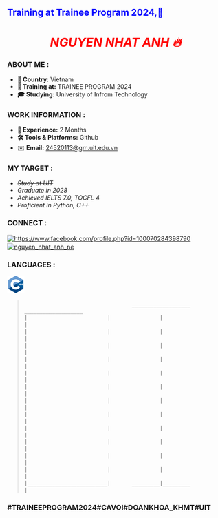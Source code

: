 ## <span style="color: Blue;">**Training at Trainee Program 2024,👋**</span> 
# <h1 align="center"><span style="color: Red;">*NGUYEN NHAT ANH 🔥*</span></h1> 
       
### **ABOUT ME :**

- **🌱 Country**: Vietnam
- **🔭 Training at:** TRAINEE PROGRAM 2024
- **🎓 Studying:** University of Infrom Technology

### **WORK INFORMATION :**
- **📄 Experience:** 2 Months
- **🛠️ Tools & Platforms:** Github
- ✉️ **Email:** 24520113@gm.uit.edu.vn

### **MY TARGET :**
- *~~Study at UIT~~*
- *Graduate in 2028*
- *Achieved IELTS 7.0, TOCFL 4*
- *Proficient in Python, C++*


### **CONNECT :**
<p align="left">
<a href="https://fb.com/https://www.facebook.com/profile.php?id=100070284398790" target="blank"><img align="center" src="https://raw.githubusercontent.com/rahuldkjain/github-profile-readme-generator/master/src/images/icons/Social/facebook.svg" alt="https://www.facebook.com/profile.php?id=100070284398790" height="30" width="40" /></a>
<a href="https://instagram.com/nguyen_nhat_anh_ne" target="blank"><img align="center" src="https://raw.githubusercontent.com/rahuldkjain/github-profile-readme-generator/master/src/images/icons/Social/instagram.svg" alt="nguyen_nhat_anh_ne" height="30" width="40" /></a>
</p>

### **LANGUAGES :**
<p align="left"> <a href="https://www.w3schools.com/cpp/" target="_blank" rel="noreferrer"> <img src="https://raw.githubusercontent.com/devicons/devicon/master/icons/cplusplus/cplusplus-original.svg" alt="cplusplus" width="40" height="40"/> </a> </p>

>                                        ___________________       ___________________  
 >     |                          |                |                         |                   
 >     |                          |                |                         |
 >     |                          |                |                         |
 >     |                          |                |                         |
 >     |                          |                |                         |
 >     |                          |                |                         |
 >     |                          |                |                         |
 >     |                          |                |                         |
 >     |                          |                |                         |
 >     |                          |                |                         |
 >     |                          |                |                         |
 >     |                          |                |                         |
 >     |__________________________|       _________|_________                |     
### #TRAINEEPROGRAM2024#CAVOI#DOANKHOA_KHMT#UIT

